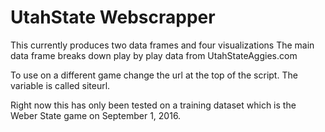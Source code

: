# UtahState Webscrapper

This currently produces two data frames and four visualizations
The main data frame breaks down play by play data from UtahStateAggies.com

To use on a different game change the url at the top of the script.  The variable is called siteurl.

Right now this has only been tested on a training dataset which is the Weber State game on September 1, 2016.

